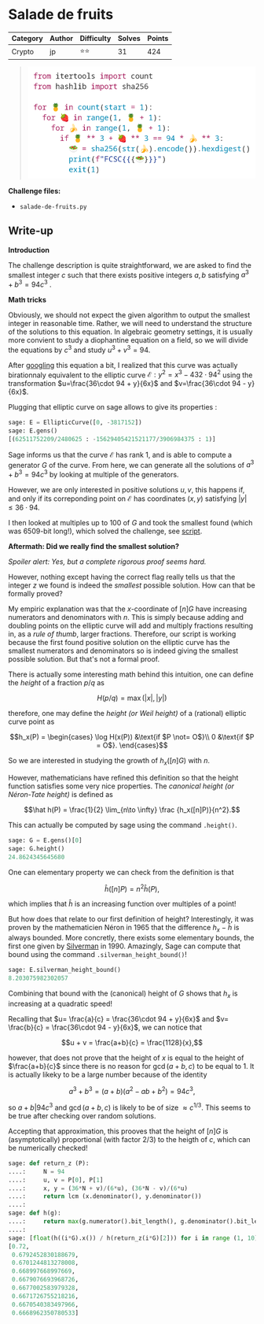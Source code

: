 # Salade de fruits

| Category | Author | Difficulty | Solves | Points |
| -------- | ------ | ---------- | ------ | ------ |
| Crypto   | jp     | ⭐️⭐️         | 31     | 424    |

> ![img](img/salade-de-fruits.png)

**Challenge files:**

- `salade-de-fruits.py`

## Write-up

**Introduction**

The challenge description is quite straightforward, we are asked to find the smallest integer $`c`$ such that there exists positive integers $`a, b`$ satisfying $`a^3 + b^3 = 94c^3`$ . 

**Math tricks**

Obviously, we should not expect the given algorithm to output the smallest integer in reasonable time. Rather, we will need to understand the structure of the solutions to this equation. In algebraic geometry settings, it is usually more convient to study a diophantine equation on a field, so we will divide the equations by $`c^3`$ and study $`u^3 + v^3 = 94`$.

After [googling](https://math.stackexchange.com/questions/1605182/sum-of-two-cubes-transformed-to-elliptic-curve) this equation a bit,  I realized that this curve was actually birationnaly equivalent to the elliptic curve $`\mathcal E : y^2 = x^3 - 432\cdot 94^2`$ using the transformation $`u=\frac{36\cdot 94 + y}{6x}`$ and $`v=\frac{36\cdot 94 - y}{6x}`$.

Plugging that elliptic curve on sage allows to give its properties :

```python
sage: E = EllipticCurve([0, -3817152])
sage: E.gens()
[(62511752209/2480625 : -15629405421521177/3906984375 : 1)]
```

Sage informs us that the curve $`\mathcal E`$ has rank 1, and is able to compute a generator $`G`$ of the curve. From here, we can generate all the solutions of $`a^3 + b^3 = 94c^3`$ by looking at multiple of  the generators.

However, we are only interested in positive solutions $`u, v`$, this happens if, and only if its correponding point on $`\mathcal E`$ has coordinates $`(x, y)`$ satisfying $`|y| \le 36\cdot 94`$.

I then looked at multiples up to 100 of $`G`$​ and took the smallest found (which was 6509-bit long!), which solved the challenge, see [script](wu.sage).



**Aftermath: Did we really find the smallest solution?**

*Spoiler alert: Yes, but a complete rigorous proof seems hard.*

However, nothing except having the correct flag really tells us that the integer $z$ we found is indeed the *smallest* possible solution. How can that be formally proved?

My empiric explanation was that the $`x`$-coordinate of $`[n]G`$ have increasing numerators and denominators with $`n`$. This is simply because adding and doubling points on the elliptic curve will add and multiply fractions resulting in, as a *rule of thumb*, larger fractions. Therefore, our script is working because the first found positive solution on the elliptic curve has the smallest numerators and denominators so is indeed giving the smallest possible solution. But that's not a formal proof. 

There is actually some interesting math behind this intuition, one can define the *height* of a fraction $p/q$ as 

```   math
H(p/q) = \max (|x|, |y|)
```

therefore, one may define the *height (or Weil height)* of a (rational) elliptic curve point as

```math
h_x(P) = \begin{cases}
   \log H(x(P))  &\text{if $P \not= O$}\\
   0						 &\text{if $P = O$}.
\end{cases}
```

So we are interested in studying the growth of $`h_x([n]G)`$ with $`n`$.

However, mathematicians have refined this definition so that the height function satisfies some very nice properties. The *canonical height* *(or Néron-Tate height)* is defined as 

```math
\hat h(P) = \frac{1}{2} \lim_{n\to \infty} \frac {h_x([n]P)}{n^2}.
```

This can actually be computed by sage using the command `.height()`. 

```python
sage: G = E.gens()[0]
sage: G.height()
24.8624345645680
```

One can elementary property we can check from the definition is that

```math
\hat h([n]P) = n^2 \hat h(P), 
```

which implies that $`\hat h`$ is an increasing function over multiples of a point! 

But how does that relate to our first definition of height? Interestingly, it was proven by the mathematicien Néron in 1965 that the difference $h_x - \hat h$ is always bounded. More concretly, there exists some elementary bounds, the first one given by [Silverman](https://www.ams.org/journals/mcom/1990-55-192/S0025-5718-1990-1035944-5/S0025-5718-1990-1035944-5.pdf) in 1990. Amazingly, Sage can compute that bound using the command `.silverman_height_bound()`!

```python
sage: E.silverman_height_bound()
8.203075982302057
```

Combining that bound with the (canonical) height of $`G`$ shows that $`h_x`$ is increasing at a quadratic speed! 

Recalling that $`u= \frac{a}{c} = \frac{36\cdot 94 + y}{6x}`$ and $`v= \frac{b}{c} = \frac{36\cdot 94 - y}{6x}`$, we can notice that

```math
u + v = \frac{a+b}{c} = \frac{1128}{x},
```

however, that does not prove that the height of $`x`$ is equal to the height of $`\frac{a+b}{c}`$ since there is no reason for $`\gcd(a + b, c)`$ to be equal to $`1`$. It is actually likeky to be a large number because of the identity

```math
a^3 + b^3 = (a+b)(a^2- ab + b^2) = 94c^3,
```

so $`a+b | 94 c^3`$ and $`\gcd(a + b, c)`$ is likely to be of size $`\approx c^{1/3}`$. This seems to be true after checking over random solutions.

Accepting that approximation, this prooves that the height of $[n]G$ is (asymptotically) proportional (with factor $`2/3`$) to the heigth of $`c`$, which can be numerically checked!

```python
sage: def return_z (P):
....:     N = 94
....:     u, v = P[0], P[1]
....:     x, y = (36*N + v)/(6*u), (36*N - v)/(6*u)
....:     return lcm (x.denominator(), y.denominator())
....: 
sage: def h(g):
....:     return max(g.numerator().bit_length(), g.denominator().bit_length())
....: 
sage: [float(h((i*G).x()) / h(return_z(i*G)[2])) for i in range (1, 10)]
[0.72,
 0.6792452830188679,
 0.6701244813278008,
 0.668997668997669,
 0.6679076693968726,
 0.6677002583979328,
 0.6671726755218216,
 0.6670540383497966,
 0.6668962350780533]

```



